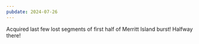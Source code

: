 ```yaml
---
pubdate: 2024-07-26
---
```


Acquired last few lost segments of first half of Merritt Island burst!  Halfway there!
